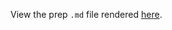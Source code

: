 View the prep `.md` file rendered [here](https://github.com/OHI-Science/bhi/blob/draft/baltic2015/prep/ICO/ico_prep.md).

